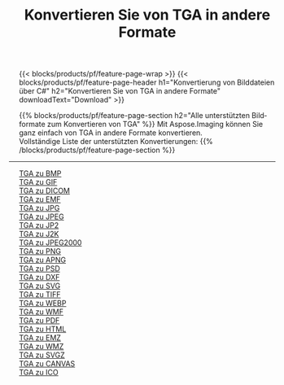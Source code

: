 ﻿---
title: Konvertieren Sie von TGA in andere Formate 
weight: 3920
url: /de/net/conversion/from/tga 
lang: de
langdirlevel: 2
locales: zh-hans,ja,it,ru,de,es,fr,nl,id,lt,pl,pt,vi,tr,ko,zh-hant,ar,hi,th,sv,cs,uk,he
description: Mit Aspose.Imaging können Sie ganz einfach von TGA in andere Formate konvertieren
---

{{< blocks/products/pf/feature-page-wrap >}}
{{< blocks/products/pf/feature-page-header h1="Konvertierung von Bilddateien über C#" h2="Konvertieren Sie von TGA in andere Formate" downloadText="Download" >}}


{{% blocks/products/pf/feature-page-section  h2="Alle unterstützten Bildformate zum Konvertieren von TGA" %}}
Mit Aspose.Imaging können Sie ganz einfach von TGA in andere Formate konvertieren.
<br/>
Vollständige Liste der unterstützten Konvertierungen:
{{% /blocks/products/pf/feature-page-section %}}
<div class="container-fluid productfamilypage bg-gray">
    <div class="convertypes bg-gray agp-content section">
        <div class="container">
		<hr style="margin-left:-20px;"/>
		<div class="row other-converters">
		    <div class='col-md-2 other-converter remove-lp remove-rp'><a href="/imaging/de/net/conversion/tga-to-bmp" >TGA zu BMP</a></div><div class='col-md-2 other-converter remove-lp remove-rp'><a href="/imaging/de/net/conversion/tga-to-gif" >TGA zu GIF</a></div><div class='col-md-2 other-converter remove-lp remove-rp'><a href="/imaging/de/net/conversion/tga-to-dicom" >TGA zu DICOM</a></div><div class='col-md-2 other-converter remove-lp remove-rp'><a href="/imaging/de/net/conversion/tga-to-emf" >TGA zu EMF</a></div><div class='col-md-2 other-converter remove-lp remove-rp'><a href="/imaging/de/net/conversion/tga-to-jpg" >TGA zu JPG</a></div><div class='col-md-2 other-converter remove-lp remove-rp'><a href="/imaging/de/net/conversion/tga-to-jpeg" >TGA zu JPEG</a></div><div class='col-md-2 other-converter remove-lp remove-rp'><a href="/imaging/de/net/conversion/tga-to-jp2" >TGA zu JP2</a></div><div class='col-md-2 other-converter remove-lp remove-rp'><a href="/imaging/de/net/conversion/tga-to-j2k" >TGA zu J2K</a></div><div class='col-md-2 other-converter remove-lp remove-rp'><a href="/imaging/de/net/conversion/tga-to-jpeg2000" >TGA zu JPEG2000</a></div><div class='col-md-2 other-converter remove-lp remove-rp'><a href="/imaging/de/net/conversion/tga-to-png" >TGA zu PNG</a></div><div class='col-md-2 other-converter remove-lp remove-rp'><a href="/imaging/de/net/conversion/tga-to-apng" >TGA zu APNG</a></div><div class='col-md-2 other-converter remove-lp remove-rp'><a href="/imaging/de/net/conversion/tga-to-psd" >TGA zu PSD</a></div><div class='col-md-2 other-converter remove-lp remove-rp'><a href="/imaging/de/net/conversion/tga-to-dxf" >TGA zu DXF</a></div><div class='col-md-2 other-converter remove-lp remove-rp'><a href="/imaging/de/net/conversion/tga-to-svg" >TGA zu SVG</a></div><div class='col-md-2 other-converter remove-lp remove-rp'><a href="/imaging/de/net/conversion/tga-to-tiff" >TGA zu TIFF</a></div><div class='col-md-2 other-converter remove-lp remove-rp'><a href="/imaging/de/net/conversion/tga-to-webp" >TGA zu WEBP</a></div><div class='col-md-2 other-converter remove-lp remove-rp'><a href="/imaging/de/net/conversion/tga-to-wmf" >TGA zu WMF</a></div><div class='col-md-2 other-converter remove-lp remove-rp'><a href="/imaging/de/net/conversion/tga-to-pdf" >TGA zu PDF</a></div><div class='col-md-2 other-converter remove-lp remove-rp'><a href="/imaging/de/net/conversion/tga-to-html" >TGA zu HTML</a></div><div class='col-md-2 other-converter remove-lp remove-rp'><a href="/imaging/de/net/conversion/tga-to-emz" >TGA zu EMZ</a></div><div class='col-md-2 other-converter remove-lp remove-rp'><a href="/imaging/de/net/conversion/tga-to-wmz" >TGA zu WMZ</a></div><div class='col-md-2 other-converter remove-lp remove-rp'><a href="/imaging/de/net/conversion/tga-to-svgz" >TGA zu SVGZ</a></div><div class='col-md-2 other-converter remove-lp remove-rp'><a href="/imaging/de/net/conversion/tga-to-canvas" >TGA zu CANVAS</a></div><div class='col-md-2 other-converter remove-lp remove-rp'><a href="/imaging/de/net/conversion/tga-to-ico" >TGA zu ICO</a></div>
                </div>
        </div>
    </div>
</div>
<br/>

